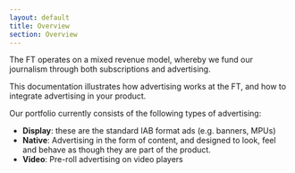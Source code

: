 ```yaml
---
layout: default
title: Overview
section: Overview
---
```


The FT operates on a mixed revenue model, whereby we fund our journalism through both subscriptions and advertising.

This documentation illustrates how advertising works at the FT, and how to integrate advertising in your product.

Our portfolio currently consists of the following types of advertising:

* **Display**: these are the standard IAB format ads (e.g. banners, MPUs)
* **Native**: Advertising in the form of content, and designed to look, feel and behave as though they are part of the product.
* **Video**: Pre-roll advertising on video players


